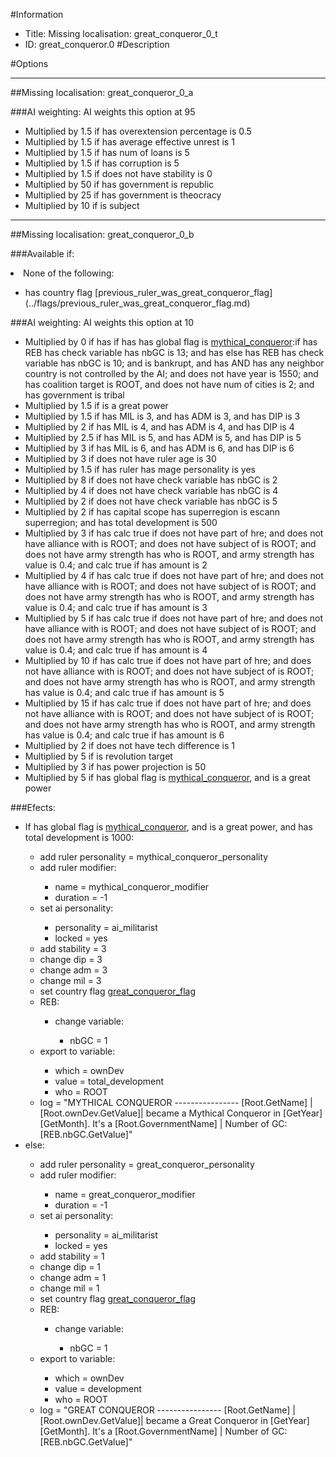 #Information
 - Title: Missing localisation: great_conqueror_0_t
 - ID: great_conqueror.0
#Description

#Options

___
##Missing localisation: great_conqueror_0_a

###AI weighting:
AI weights this option at 95
 - Multiplied by 1.5 if has overextension percentage is 0.5
 - Multiplied by 1.5 if has average effective unrest is 1
 - Multiplied by 1.5 if has num of loans is 5
 - Multiplied by 1.5 if has corruption is 5
 - Multiplied by 1.5 if does not have stability is 0
 - Multiplied by 50 if has government is republic
 - Multiplied by 25 if has government is theocracy
 - Multiplied by 10 if is subject


___
##Missing localisation: great_conqueror_0_b

###Available if:
<li>None of the following:</li><ul><li>has country flag [previous_ruler_was_great_conqueror_flag](../flags/previous_ruler_was_great_conqueror_flag.md)</li></ul>

###AI weighting:
AI weights this option at 10
 - Multiplied by 0 if has if has has global flag is [mythical_conqueror](../flags/mythical_conqueror.md):if has REB has check variable has nbGC is 13; and has else has REB has check variable has nbGC is 10; and is bankrupt, and has AND has any neighbor country is not controlled by the AI; and does not have year is 1550; and has coalition target is ROOT, and does not have num of cities is 2; and has government is tribal
 - Multiplied by 1.5 if is a great power
 - Multiplied by 1.5 if has MIL is 3, and  has ADM is 3, and  has DIP is 3
 - Multiplied by 2 if has MIL is 4, and  has ADM is 4, and  has DIP is 4
 - Multiplied by 2.5 if has MIL is 5, and  has ADM is 5, and  has DIP is 5
 - Multiplied by 3 if has MIL is 6, and  has ADM is 6, and  has DIP is 6
 - Multiplied by 3 if does not have ruler age is 30
 - Multiplied by 1.5 if has ruler has mage personality is yes
 - Multiplied by 8 if does not have check variable has nbGC is 2
 - Multiplied by 4 if does not have check variable has nbGC is 4
 - Multiplied by 2 if does not have check variable has nbGC is 5
 - Multiplied by 2 if has capital scope has superregion is escann superregion; and  has total development is 500
 - Multiplied by 3 if has calc true if does not have part of hre; and does not have alliance with is ROOT; and does not have subject of is ROOT; and does not have army strength has who is ROOT, and army strength has value is 0.4; and calc true if has amount is 2
 - Multiplied by 4 if has calc true if does not have part of hre; and does not have alliance with is ROOT; and does not have subject of is ROOT; and does not have army strength has who is ROOT, and army strength has value is 0.4; and calc true if has amount is 3
 - Multiplied by 5 if has calc true if does not have part of hre; and does not have alliance with is ROOT; and does not have subject of is ROOT; and does not have army strength has who is ROOT, and army strength has value is 0.4; and calc true if has amount is 4
 - Multiplied by 10 if has calc true if does not have part of hre; and does not have alliance with is ROOT; and does not have subject of is ROOT; and does not have army strength has who is ROOT, and army strength has value is 0.4; and calc true if has amount is 5
 - Multiplied by 15 if has calc true if does not have part of hre; and does not have alliance with is ROOT; and does not have subject of is ROOT; and does not have army strength has who is ROOT, and army strength has value is 0.4; and calc true if has amount is 6
 - Multiplied by 2 if does not have tech difference is 1
 - Multiplied by 5 if is revolution target
 - Multiplied by 3 if has power projection is 50
 - Multiplied by 5 if has global flag is [mythical_conqueror](../flags/mythical_conqueror.md), and  is a great power


###Efects:<ul><li>If has global flag is [mythical_conqueror](../flags/mythical_conqueror.md), and is a great power, and has total development is 1000:</li><ul><li>add ruler personality = mythical_conqueror_personality</li><li>add ruler modifier:</li><ul><li>name = mythical_conqueror_modifier</li><li>duration = -1</li></ul><li>set ai personality:</li><ul><li>personality = ai_militarist</li><li>locked = yes</li></ul><li>add stability = 3</li><li>change dip = 3</li><li>change adm = 3</li><li>change mil = 3</li><li>set country flag [great_conqueror_flag](../flags/great_conqueror_flag.md)</li><li>REB:</li><ul><li>change variable:</li><ul><li>nbGC = 1</li></ul></ul><li>export to variable:</li><ul><li>which = ownDev</li><li>value = total_development</li><li>who = ROOT</li></ul><li>log = "MYTHICAL CONQUEROR ---------------- [Root.GetName] |[Root.ownDev.GetValue]| became a Mythical Conqueror in [GetYear] [GetMonth]. It's a [Root.GovernmentName] | Number of GC: [REB.nbGC.GetValue]"</li></ul><li>else:</li><ul><li>add ruler personality = great_conqueror_personality</li><li>add ruler modifier:</li><ul><li>name = great_conqueror_modifier</li><li>duration = -1</li></ul><li>set ai personality:</li><ul><li>personality = ai_militarist</li><li>locked = yes</li></ul><li>add stability = 1</li><li>change dip = 1</li><li>change adm = 1</li><li>change mil = 1</li><li>set country flag [great_conqueror_flag](../flags/great_conqueror_flag.md)</li><li>REB:</li><ul><li>change variable:</li><ul><li>nbGC = 1</li></ul></ul><li>export to variable:</li><ul><li>which = ownDev</li><li>value = development</li><li>who = ROOT</li></ul><li>log = "GREAT CONQUEROR ---------------- [Root.GetName] |[Root.ownDev.GetValue]| became a Great Conqueror in [GetYear] [GetMonth]. It's a [Root.GovernmentName] | Number of GC: [REB.nbGC.GetValue]"</li></ul></ul>
